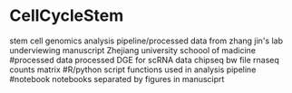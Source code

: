# CellCycleStem
stem  cell genomics analysis pipeline/processed data from zhang jin's lab underviewing manuscript
Zhejiang university schoool of madicine
#processed data
processed DGE for scRNA data 
chipseq bw file
rnaseq counts matrix
#R/python script 
functions used in analysis pipeline
#notebook
notebooks separated by figures in manusciprt




